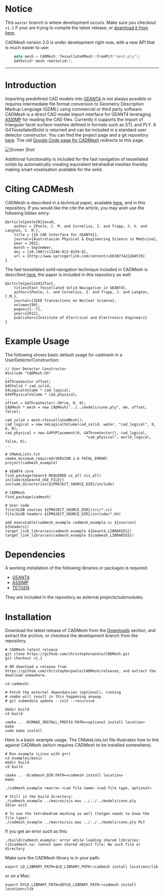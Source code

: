 # Notice
This `master` branch is where development occurs. Make sure you checkout `v1.1` if your are trying to compile the latest release, or [download it from here](https://github.com/christopherpoole/CADMesh/releases/tag/v1.1).

CADMesh version 2.0 is under development right now, with a new API that is much easier to use:

```cpp 
    auto mesh = CADMesh::TessellatedMesh::FromPLY("mesh.ply");
    G4VSolid* mesh->GetSolid();
```

---

# Introduction
Importing predefined CAD models into [GEANT4](http://www.geant4.org/geant4/) is not always possible or requires intermediate file format conversion to Geometry Description Markup Language (GDML) using commercial or third party software.
CADMesh is a direct CAD model import interface for GEANT4 leveraging [ASSIMP](http://assimp.sourceforge.net/) for reading the CAD files.
Currently it supports the import of triangular facet surface meshes defined in formats such as STL and PLY. A G4TessellatedSolid is returned and can be included in a standard user detector constructor.
You can find the project page and a git repository [here](https://github.com/christopherpoole/CADMesh).
The old [Google Code page for CADMesh](http://code.google.com/p/cadmesh/) redirects to this page.

![Screen Shot](https://raw.github.com/christopherpoole/CADMesh/master/screenshot.png)

Additional functionality is included for the fast navigation of tessellated solids by automatically creating equivalent tetrahedral meshes thereby making smart voxelisation available for the solid.

# Citing CADMesh
CADMesh is described in a technical paper, available [here](http://www.christopherpoole.net/publications/a-cad-interface-for-geant4.html), and in this repository.
If you would like the cite the article, you may wish use the following bibtex entry:

    @article{poole2012acad,
        author = {Poole, C. M. and Cornelius, I. and Trapp, J. V. and Langton, C. M.},
        title = {{A CAD Interface for GEANT4}},
        journal={Australasian Physical & Engineering Science in Medicine},
        year = 2012,
        month = September,
        doi = {10.1007/s13246-012-0159-8},
        url = {http://www.springerlink.com/content/u563877422284578}
    }

The fast tessellated solid navigation technique included in CADMesh is described [here](http://www.christopherpoole.net/publications/fast-tessellated-solid-navigation-in-geant4.html), the paper is included in this repository as well:

    @article{poole2012fast,
        title={Fast Tessellated Solid Navigation in GEANT4},
        author={Poole, C. and Cornelius, I. and Trapp, J. and Langton, C.M.},
        journal={IEEE Transactions on Nuclear Science},
        volume={99},
        pages={1--7},
        year={2012},
        publisher={Institute of Electrical and Electronics Engineers}
    }


# Example Usage
The following shows basic default usage for cadmesh in a UserDetectorConstruction:

    // User Detector Constructor
    #include "CADMesh.hh"
    ...
    G4ThreeVector offset;
    G4VSolid * cad_solid;
    G4LogicalVolume * cad_logical;
    G4VPhysicalVolume * cad_physical;
    ...
    offset = G4ThreeVector(-30*cm, 0, 0);
    CADMesh * mesh = new CADMesh("../../models/cone.ply", mm, offset, false);

    cad_solid = mesh->TessellatedMesh();
    cad_logical = new G4LogicalVolume(cad_solid, water, "cad_logical", 0, 0, 0);
    cad_physical = new G4PVPlacement(0, G4ThreeVector(), cad_logical,
                                         "cad_physical", world_logical, false, 0);
    ...

    # CMakeLists.txt
    cmake_minimum_required(VERSION 2.6 FATAL_ERROR)
    project(cadmesh_example)

    # GEANT4 core
    find_package(Geant4 REQUIRED ui_all vis_all)
    include(${Geant4_USE_FILE})
    include_directories(${PROJECT_SOURCE_DIR}/include)

    # CADMesh
    find_package(cadmesh)

    # User code
    file(GLOB sources ${PROJECT_SOURCE_DIR}/src/*.cc)
    file(GLOB headers ${PROJECT_SOURCE_DIR}/include/*.hh)

    add_executable(cadmesh_example cadmesh_example.cc ${sources} ${headers})
    target_link_libraries(cadmesh_example ${Geant4_LIBRARIES})
    target_link_libraries(cadmesh_example ${cadmesh_LIBRARIES})

# Dependencies
A working installation of the following libraries or packages is required:
 * [GEANT4](http:/geant4.org/geant4/)
 * [ASSIMP](http://assimp.sourceforge.net/)
 * [TETGEN](http://tetgen.org/)

They are included in the repository as external projects/submodules.

# Installation
Download the latest release of CADMesh from the [Downloads](https://github.com/christopherpoole/CADMesh/releases) section, and extract the archive, or checkout the development branch from the repository.

    # CADMesh latest release
    git clone https://github.com/christopherpoole/CADMesh.git
    git checkout v1.1

    # OR download a release from https://github.com/christopherpoole/CADMesh/releases, and extract the download somewhere.
    
    cd cadmesh/
    
    # Fetch the external dependancies (optional), running
    # cmake will result in this happening anyway.
    # git submodule update --init --recursive

    mkdir build
    cd build

    cmake .. -DCMAKE_INSTALL_PREFIX:PATH=<optional install location>
    make
    sudo make install

Here is a basic example usage. The CMakeLists.txt file illustrates how to link against CADMesh (which requires CADMesh to be installed somewhere).

    # Run example (Linux with g++)
    cd examples/basic
    mkdir build
    cd build

    cmake .. -Dcadmesh_DIR:PATH=<cadmesh install location> 
    make

    ./cadmesh_example <macro> <cad file name> <cad file type, optional>
    
    # Still in the build directory:
    ./cadmesh_example ../macros/vis.mac ../../../models/cone.ply
    Idle> exit

    # To use the tetrahedram meshing as well (tetgen needs to know the file type):
    ./cadmesh_example ../macros/vis.mac ../../../models/cone.ply PLY

If you get an error such as this:

    ./build/cadmesh_example: error while loading shared libraries: libcadmesh.so: cannot open shared object file: No such file or directory

Make sure the CADMesh library is in your path:

    export LD_LIBRARY_PATH=$LD_LIBRARY_PATH:<cadmesh install location>/lib

or on a Mac:
    
    export DYLD_LIBRARY_PATH=$DYLD_LIBRARY_PATH:<cadmesh install location>/lib

